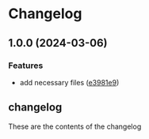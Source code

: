 # Changelog

## 1.0.0 (2024-03-06)


### Features

* add necessary files ([e3981e9](https://github.com/joana-fb/dummy-release/commit/e3981e9b20fd8c728b96f49d9fee067e5856ce55))

## changelog

These are the contents of the changelog
